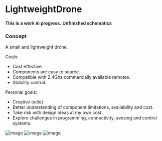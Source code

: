 # LightweightDrone

**This is a work in progress.**
**Unfinished schematics**

### Concept

A small and lightweight drone. 

Goals:
- Cost effective.
- Components are easy to source.
- Compatible with 2.4Ghz commercially available remotes.
- Stability control.

Personal goals:
- Creative outlet.
- Better understanding of component limitations, availability and cost.
- Take risk with design ideas at my own cost.
- Explore challenges in programming, connectivity, sensing and control systems.



![image](https://github.com/user-attachments/assets/a70238b1-1599-41a0-93a1-a771661191e8)
![image](https://github.com/user-attachments/assets/29114ba3-a59c-4866-ac05-4d9a06f33136)
![image](https://github.com/user-attachments/assets/0a80a9c3-3a5e-4272-a443-f21bdbcd8df1)



